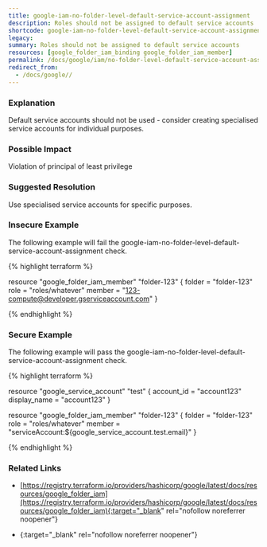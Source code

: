 ```yaml
---
title: google-iam-no-folder-level-default-service-account-assignment
description: Roles should not be assigned to default service accounts
shortcode: google-iam-no-folder-level-default-service-account-assignment
legacy: 
summary: Roles should not be assigned to default service accounts 
resources: [google_folder_iam_binding google_folder_iam_member] 
permalink: /docs/google/iam/no-folder-level-default-service-account-assignment/
redirect_from: 
  - /docs/google//
---
```


### Explanation

Default service accounts should not be used - consider creating specialised service accounts for individual purposes.

### Possible Impact
Violation of principal of least privilege

### Suggested Resolution
Use specialised service accounts for specific purposes.


### Insecure Example

The following example will fail the google-iam-no-folder-level-default-service-account-assignment check.

{% highlight terraform %}

resource "google_folder_iam_member" "folder-123" {
	folder = "folder-123"
	role    = "roles/whatever"
	member  = "123-compute@developer.gserviceaccount.com"
}

{% endhighlight %}



### Secure Example

The following example will pass the google-iam-no-folder-level-default-service-account-assignment check.

{% highlight terraform %}

resource "google_service_account" "test" {
	account_id   = "account123"
	display_name = "account123"
}
			  
resource "google_folder_iam_member" "folder-123" {
	folder = "folder-123"
	role    = "roles/whatever"
	member  = "serviceAccount:${google_service_account.test.email}"
}

{% endhighlight %}



### Related Links


- [https://registry.terraform.io/providers/hashicorp/google/latest/docs/resources/google_folder_iam](https://registry.terraform.io/providers/hashicorp/google/latest/docs/resources/google_folder_iam){:target="_blank" rel="nofollow noreferrer noopener"}

- [](){:target="_blank" rel="nofollow noreferrer noopener"}



